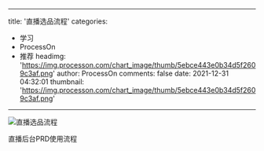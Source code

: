
---
title: '直播选品流程'
categories: 
 - 学习
 - ProcessOn
 - 推荐
headimg: 'https://img.processon.com/chart_image/thumb/5ebce443e0b34d5f2609c3af.png'
author: ProcessOn
comments: false
date: 2021-12-31 04:32:01
thumbnail: 'https://img.processon.com/chart_image/thumb/5ebce443e0b34d5f2609c3af.png'
---

<div>   
<img class="thumb" alt="直播选品流程" src="https://img.processon.com/chart_image/thumb/5ebce443e0b34d5f2609c3af.png" referrerpolicy="no-referrer">
<p>直播后台PRD使用流程</p>  
</div>
            